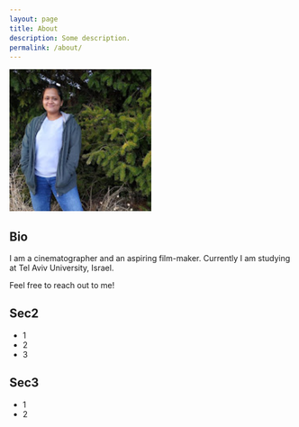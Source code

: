 ```yaml
---
layout: page
title: About
description: Some description.
permalink: /about/
---
```


<img class="img-rounded" src="/assets/img/profile_ad.jpeg" alt="Anusha Datta" width="50%">

## Bio

I am a cinematographer and an aspiring film-maker. Currently I am studying at Tel Aviv University, Israel.

Feel free to reach out to me!

## Sec2

- 1
- 2
- 3

## Sec3

- 1
- 2

